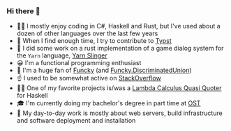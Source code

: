 ### Hi there 👋

- 🧑‍💻 I mostly enjoy coding in C#, Haskell and Rust, but I've used about a dozen of other languages over the last few years
- 📃 When I find enough time, I try to contribute to [Typst](https://github.com/typst/typst)
- 🔭 I did some work on a rust implementation of a game dialog system for the `Yarn` language, [Yarn Slinger](https://github.com/yarn-slinger/yarn-slinger)
- 😀 I'm a functional programming enthusiast
- 🎨 I'm a huge fan of [Funcky](https://github.com/polyadic/funcky) (and [Funcky.DiscriminatedUnion](https://github.com/polyadic/funcky-discriminated-union))
- ☝️ I used to be somewhat active on [StackOverflow](https://stackoverflow.com/users/5962841/mafii)
- 👨‍🔬 One of my favorite projects is/was a [Lambda Calculus Quasi Quoter](https://github.com/Mafii/mafi-lambda-calculus) for Haskell
- 🎓 I'm currently doing my bachelor's degree in part time at [OST](https://www.ost.ch/)
- 🏢 My day-to-day work is mostly about web servers, build infrastructure and software deployment and installation
